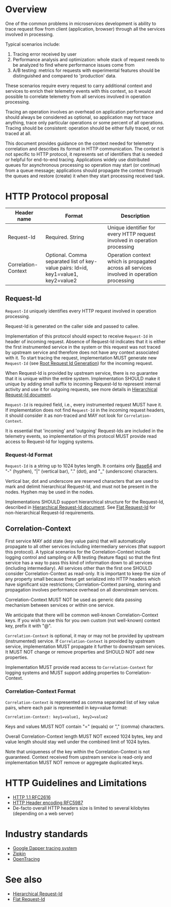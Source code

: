 # Overview

One of the common problems in microservices development is ability to trace request flow from client (application, browser) through all the services involved in processing.

Typical scenarios include:

1. Tracing error received by user
2. Performance analysis and optimization: whole stack of request needs to be analyzed to find where performance issues come from
3. A/B testing: metrics for requests with experimental features should be distinguished and compared to 'production' data.

These scenarios require every request to carry additional context and services to enrich their telemetry events with this context, so it would possible to correlate telemetry from all services involved in operation processing.

Tracing an operation involves an overhead on application performance and should always be considered as optional, so application may not trace anything, trace only particular operations or some percent of all operations.
Tracing should be consistent: operation should be either fully traced, or not traced at all.

This document provides guidance on the context needed for telemetry correlation and describes its format in HTTP communication. The context is not specific to HTTP protocol, it represents set of identifiers that is needed or helpful for end-to-end tracing. Applications widely use distributed queues for asynchronous processing so operation may start (or continue) from a queue message; applications should propagate the context through the queues and restore (create) it when they start processing received task.

# HTTP Protocol proposal

| Header name         | Format                                                                             | Description                                                                                |
| ------------------- | ---------------------------------------------------------------------------------- | ------------------------------------------------------------------------------------------ |
| Request-Id          | Required. String                                                                   | Unique identifier for every HTTP request involved in operation processing                  |
| Correlation-Context | Optional. Comma separated list of key-value pairs: Id=id, key1=value1, key2=value2 | Operation context which is propagated across all services involved in operation processing |

## Request-Id

`Request-Id` uniquely identifies every HTTP request involved in operation processing.

Request-Id is generated on the caller side and passed to callee.

Implementation of this protocol should expect to receive `Request-Id` in header of incoming request.
Absence of Request-Id indicates that it is either the first instrumented service in the system or this request was not traced by upstream service and therefore does not have any context associated with it.
To start tracing the request, implementation MUST generate new `Request-Id` (see [Root Request Id Generation](#root-request-id-generation)) for the incoming request.

When Request-Id is provided by upstream service, there is no guarantee that it is unique within the entire system.
Implementation SHOULD make it unique by adding small suffix to incoming Request-Id to represent internal activity and use it for outgoing requests, see more details in [Hierarchical Request-Id document](HierarchicalRequestId.md).

`Request-Id` is required field, i.e., every instrumented request MUST have it. If implementation does not find `Request-Id` in the incoming request headers, it should consider it as non-traced and MAY not look for `Correlation-Context`.

It is essential that 'incoming' and 'outgoing' Request-Ids are included in the telemetry events, so implementation of this protocol MUST provide read access to Request-Id for logging systems.

### Request-Id Format

`Request-Id` is a string up to 1024 bytes length. It contains only [Base64](https://en.wikipedia.org/wiki/Base64) and "-" (hyphen), "|" (vertical bar), "." (dot), and "\_" (underscore) characters.

Vertical bar, dot and underscore are reserved characters that are used to mark and delimit hierarchical Request-Id, and must not be present in the nodes. Hyphen may be used in the nodes.

Implementations SHOULD support hierarchical structure for the Request-Id, described in [Hierarchical Request-Id document](HierarchicalRequestId.md).
See [Flat Request-Id](FlatRequestId.md) for non-hierarchical Request-Id requirements.

## Correlation-Context

First service MAY add state (key value pairs) that will automatically propagate to all other services including intermediary services (that support this protocol). A typical scenarios for the Correlation-Context include logging control and sampling or A/B testing (feature flags) so that the first service has a way to pass this kind of information down to all services (including intermediary). All services other than the first one SHOULD consider Correlation-Context as read-only.
It is important to keep the size of any property small because these get serialized into HTTP headers which have significant size restrictions; Correlation-Context parsing, storing and propagation involves performance overhead on all downstream services.

Correlation-Context MUST NOT be used as generic data passing mechanism between services or within one service.

We anticipate that there will be common well-known Correlation-Context keys. If you wish to use this for you own custom (not well-known) context key, prefix it with "@".

`Correlation-Context` is optional, it may or may not be provided by upstream (instrumented) service.
If `Correlation-Context` is provided by upstream service, implementation MUST propagate it further to downstream services. It MUST NOT change or remove properties and SHOULD NOT add new properties.

Implementation MUST provide read access to `Correlation-Context` for logging systems and MUST support adding properties to Correlation-Context.

### Correlation-Context Format

`Correlation-Context` is represented as comma separated list of key value pairs, where each pair is represented in key=value format:

`Correlation-Context: key1=value1, key2=value2`

Keys and values MUST NOT contain "=" (equals) or "," (comma) characters.

Overall Correlation-Context length MUST NOT exceed 1024 bytes, key and value length should stay well under the combined limit of 1024 bytes.

Note that uniqueness of the key within the Correlation-Context is not guaranteed. Context received from upstream service is read-only and implementation MUST NOT remove or aggregate duplicated keys.

# HTTP Guidelines and Limitations

* [HTTP 1.1 RFC2616](https://tools.ietf.org/html/rfc2616)
* [HTTP Header encoding RFC5987](https://tools.ietf.org/html/rfc5987)
* De-facto overall HTTP headers size is limited to several kilobytes (depending on a web server)

# Industry standards

* [Google Dapper tracing system](http://static.googleusercontent.com/media/research.google.com/en//pubs/archive/36356.pdf)
* [Zipkin](http://zipkin.io/)
* [OpenTracing](http://opentracing.io/)

# See also

* [Hierarchical Request-Id](HierarchicalRequestId.md)
* [Flat Request-Id](FlatRequestId.md)
